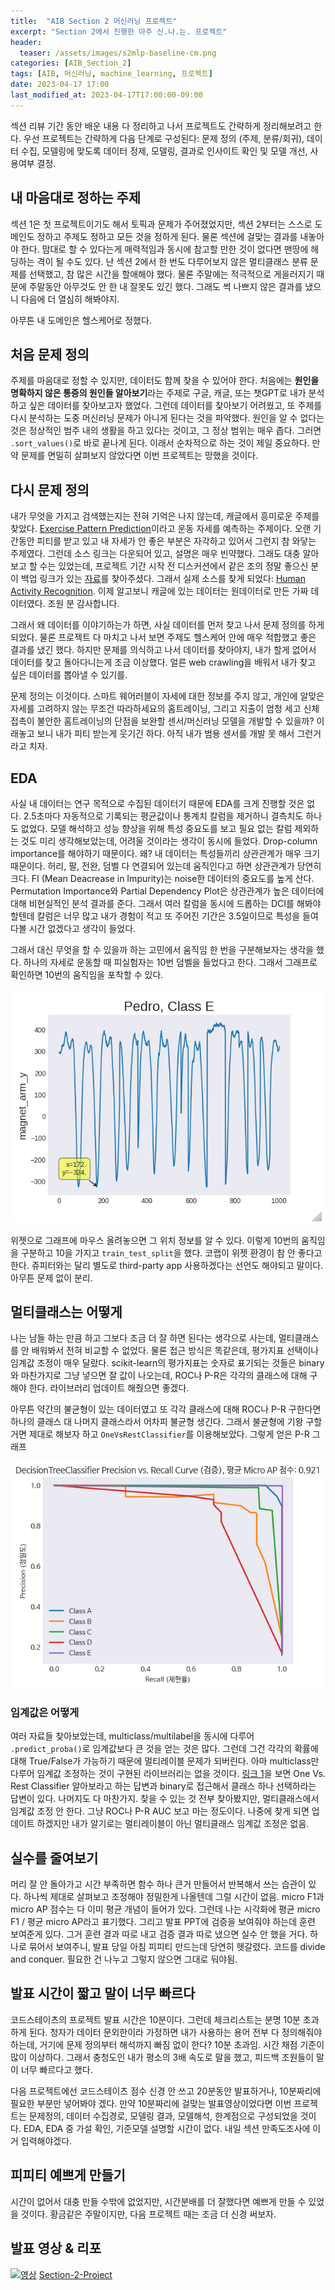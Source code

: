 ```yaml
---
title:  "AIB Section 2 머신러닝 프로젝트"
excerpt: "Section 2에서 진행한 아주 신.나.는. 프로젝트"
header:
  teaser: /assets/images/s2mlp-baseline-cm.png
categories: [AIB_Section_2]
tags: [AIB, 머신러닝, machine_learning, 프로젝트]
date: 2023-04-17 17:00
last_modified_at: 2023-04-17T17:00:00-09:00
---
```


섹션 리뷰 기간 동안 배운 내용 다 정리하고 나서 프로젝트도 간략하게 정리해보려고 한다. 우선 프로젝트는 간략하게 다음 단계로 구성된다: 문제 정의 (주제, 분류/회귀), 데이터 수집, 모델링에 맞도록 데이터 정제, 모델링, 결과로 인사이트 확인 및 모델 개선, 사용여부 결정.

## 내 마음대로 정하는 주제

섹션 1은 첫 프로젝트이기도 해서 토픽과 문제가 주어졌었지만, 섹션 2부터는 스스로 도메인도 정하고 주제도 정하고 모든 것을 정하게 된다. 물론 섹션에 걸맞는 결과를 내놓아야 한다. 맘대로 할 수 있다는게 매력적임과 동시에 참고할 만한 것이 없다면 맨땅에 헤딩하는 격이 될 수도 있다. 난 섹션 2에서 한 번도 다루어보지 않은 멀티클래스 분류 문제를 선택했고, 참 많은 시간을 할애해야 했다. 물론 주말에는 적극적으로 게을러지기 때문에 주말동안 아무것도 안 한 내 잘못도 있긴 했다. 그래도 썩 나쁘지 않은 결과를 냈으니 다음에 더 열심히 해봐야지.

아무튼 내 도메인은 헬스케어로 정했다.

## 처음 문제 정의

주제를 마음대로 정할 수 있지만, 데이터도 함께 찾을 수 있어야 한다. 처음에는 **원인을 명확하지 않은 통증의 원인들 알아보기**라는 주제로 구글, 캐글, 또는 챗GPT로 내가 분석하고 싶은 데이터를 찾아보고자 했었다. 그런데 데이터를 찾아보기 어려웠고, 또 주제를 다시 분석하는 도중 머신러닝 문제가 아니게 된다는 것을 파악했다. 원인을 알 수 없다는 것은 정상적인 범주 내의 생활을 하고 있다는 것이고, 그 정상 범위는 매우 좁다. 그러면 `.sort_values()`로 바로 끝나게 된다. 이래서 순차적으로 하는 것이 제일 중요하다. 만약 문제를 면밀히 살펴보지 않았다면 이번 프로젝트는 망했을 것이다.

## 다시 문제 정의

내가 무엇을 가지고 검색했는지는 전혀 기억은 나지 않는데, 캐글에서 흥미로운 주제를 찾았다. [Exercise Pattern Prediction](https://www.kaggle.com/datasets/athniv/exercisepatternpredict)이라고 운동 자세를 예측하는 주제이다. 오랜 기간동안 피티를 받고 있고 내 자세가 안 좋은 부분은 자각하고 있어서 그런지 참 와닿는 주제였다. 그런데 소스 링크는 다운되어 있고, 설명은 매우 빈약했다. 그래도 대충 알아보고 할 수는 있었는데, 프로젝트 기간 시작 전 디스커션에서 같은 조의 정말 좋으신 분이 백업 링크가 있는 [자료](https://github.com/MerEsf/Practical_Machine_Learning)를 찾아주셨다. 그래서 실제 소스를 찾게 되었다: [Human Activity Recognition](http://web.archive.org/web/20161224072740/http:/groupware.les.inf.puc-rio.br/har). 이제 알고보니 캐글에 있는 데이터는 원데이터로 만든 가짜 데이터였다. 조원 분 감사합니다.

그래서 왜 데이터를 이야기하는가 하면, 사실 데이터를 먼저 찾고 나서 문제 정의를 하게 되었다. 물론 프로젝트 다 마치고 나서 보면 주제도 헬스케어 안에 매우 적합했고 좋은 결과를 냈긴 했다. 하지만 문제를 의식하고 나서 데이터를 찾아야지, 내가 할게 없어서 데이터를 찾고 돌아다니는게 조금 이상했다. 얼른 web crawling을 배워서 내가 찾고 싶은 데이터를 뽑아낼 수 있기를.

문제 정의는 이것이다. 스마트 웨어러블이 자세에 대한 정보를 주지 않고, 개인에 알맞은 자세를 고려하지 않는 무조건 따라하세요의 홈트레이닝, 그리고 지출이 엄청 세고 신체접촉이 불안한 홈트레이닝의 단점을 보완할 센서/머신러닝 모델을 개발할 수 있을까? 이래놓고 보니 내가 피티 받는게 웃기긴 하다. 아직 내가 범용 센서를 개발 못 해서 그런거라고 치자.

## EDA

사실 내 데이터는 연구 목적으로 수집된 데이터기 때문에 EDA를 크게 진행할 것은 없다. 2.5초마다 자동적으로 기록되는 평균값이나 통계치 칼럼을 제거하니 결측치도 하나도 없었다. 모델 해석하고 성능 향상을 위해 특성 중요도를 보고 필요 없는 칼럼 제외하는 것도 미리 생각해보았는데, 어려울 것이라는 생각이 동시에 들었다. Drop-column importance를 해야하기 때문이다. 왜? 내 데이터는 특성들끼리 상관관계가 매우 크기 때문이다. 허리, 팔, 전완, 덤벨 다 연결되어 있는데 움직인다고 하면 상관관계가 당연히 크다. FI (Mean Deacrease in Impurity)는 noise한 데이터의 중요도를 높게 산다. Permutation Importance와 Partial Dependency Plot은 상관관계가 높은 데이터에 대해 비현실적인 분석 결과를 준다. 그래서 여러 칼럼을 동시에 드롭하는 DCI를 해봐야 할텐데 칼럼은 너무 많고 내가 경험이 적고 또 주어진 기간은 3.5일이므로 특성을 들여다볼 시간 없겠다고 생각이 들었다.

그래서 대신 무엇을 할 수 있을까 하는 고민에서 움직임 한 번을 구분해보자는 생각을 했다. 하나의 자세로 운동할 때 피실험자는 10번 덤벨을 들었다고 한다. 그래서 그래프로 확인하면 10번의 움직임을 포착할 수 있다.

<p align="center">
  <img src="/assets/images/s2mlp-get_datapoint.png" />
</p>

위젯으로 그래프에 마우스 올려놓으면 그 위치 정보를 알 수 있다. 이렇게 10번의 움직임을 구분하고 10을 가지고 `train_test_split`을 했다. 코랩이 위젯 환경이 참 안 좋다고 한다. 쥬피터와는 달리 별도로 third-party app 사용하겠다는 선언도 해야되고 말이다. 아무튼 문제 없이 분리.

## 멀티클래스는 어떻게

나는 남들 하는 만큼 하고 그보다 조금 더 잘 하면 된다는 생각으로 사는데, 멀티클래스를 안 배워봐서 전혀 비교할 수 없었다. 물론 접근 방식은 똑같은데, 평가지표 선택이나 임계값 조정이 매우 달랐다. scikit-learn의 평가지표는 숫자로 표기되는 것들은 binary와 마찬가지로 그냥 넣으면 잘 값이 나오는데, ROC나 P-R은 각각의 클래스에 대해 구해야 한다. 라이브러리 업데이트 해줬으면 좋겠다.

아무튼 약간의 불균형이 있는 데이터였고 또 각각 클래스에 대해 ROC나 P-R 구한다면 하나의 클래스 대 나머지 클래스라서 어차피 불균형 생긴다. 그래서 불균형에 기왕 구할거면 제대로 해보자 하고 `OneVsRestClassifier`를 이용해보았다. 그렇게 얻은 P-R 그래프

<p align="center">
  <img src="/assets/images/s2mlp-baseline-pr.png" />
</p>

### 임계값은 어떻게

여러 자료들 찾아보았는데, multiclass/multilabel을 동시에 다루어 `.predict_proba()`로 임계값보다 큰 것을 얻는 것은 많다. 그런데 그건 각각의 확률에 대해 True/False가 가능하기 때문에 멀티레이블 문제가 되버린다. 아마 multiclass만 다루어 임계값 조정하는 것이 구현된 라이브러리는 없을 것이다. [링크 1](https://datascience.stackexchange.com/questions/77264/finding-optimal-threshold-in-multi-class-classification-task)을 보면 One Vs. Rest Classifier 알아보라고 하는 답변과 binary로 접근해서 클래스 하나 선택하라는 답변이 있다. 나머지도 다 마찬가지. 찾을 수 있는 것 전부 찾아봤지만, 멀티클래스에서 임계값 조정 안 한다. 그냥 ROC나 P-R AUC 보고 마는 정도이다. 나중에 찾게 되면 업데이트 하겠지만 내가 알기로는 멀티레이블이 아닌 멀티클래스 임계값 조정은 없음.

## 실수를 줄여보기

머리 잘 안 돌아가고 시간 부족하면 함수 하나 큰거 만들어서 반복해서 쓰는 습관이 있다. 하나씩 제대로 살펴보고 조정해야 정밀한게 나올텐데 그럴 시간이 없음. micro F1과 micro AP 점수는 다 이미 평균 개념이 들어가 있다. 그런데 나는 시각화에 평균 micro F1 / 평균 micro AP라고 표기했다. 그리고 발표 PPT에 검증을 보여줘야 하는데 훈련 보여준게 있다. 그거 훈련 결과 따로 내고 검증 결과 따로 냈으면 실수 안 했을 거다. 하나로 묶어서 보여주니, 발표 당일 아침 피피티 만드는데 당연히 헷갈렸다. 코드를 divide and conquer. 필요한 건 나누고 그렇지 않으면 그대로 둬야됨.

## 발표 시간이 짧고 말이 너무 빠르다

코드스테이츠의 프로젝트 발표 시간은 10분이다. 그런데 체크리스트는 분명 10분 초과하게 된다. 청자가 데이터 문외한이라 가정하면 내가 사용하는 용어 전부 다 정의해줘야 하는데, 거기에 문제 정의부터 해석까지 빠짐 없이 한다? 10분 초과임. 시간 채점 기준이 많이 이상하다. 그래서 충청도인 내가 평소의 3배 속도로 말을 했고, 피드백 조원들이 말이 너무 빠르다고 했다.

다음 프로젝트에선 코드스테이츠 점수 신경 안 쓰고 20분동안 발표하거나, 10분짜리에 필요한 부분만 넣어봐야 겠다. 만약 10분짜리에 걸맞는 발표영상이었다면 이번 프로젝트는 문제정의, 데이터 수집경로, 모델링 결과, 모델해석, 한계점으로 구성되었을 것이다. EDA, EDA 중 가설 확인, 기준모델 설명할 시간이 없다. 내일 섹션 만족도조사에 이거 입력해야겠다.

## 피피티 예쁘게 만들기

시간이 없어서 대충 만들 수밖에 없었지만, 시간분배를 더 잘했다면 예쁘게 만들 수 있었을 것이다. 황금같은 주말이지만, 다음 프로젝트 때는 조금 더 신경 써보자.

## 발표 영상 & 리포

[![영상](https://img.youtube.com/vi/BnSiH-Ky-Ks/maxresdefault.jpg)](https://www.youtube.com/watch?v=BnSiH-Ky-Ks)
[Section-2-Project](https://github.com/yjmd2222/Section-2-Project)